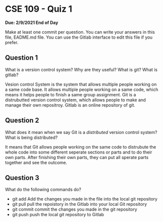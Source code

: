 # CSE 109 - Quiz 1

**Due: 2/9/2021 End of Day**

Make at least one commit per question. You can write your answers in this file, EADME.md file. You can use the Gitlab interface to edit this file if you prefer.

## Question 1

What is a version control system? Why are they useful? What is git? What is gitlab?

Vesion control System is the system that allows multiple people working on a same code base. It allows multiple people working on a same code, which means it helps people to finish a same group assignment. Git is a distrubutted version control system, which allows people to make and manage their own repositroy. Gitlab is an online repository of git.

## Question 2

What does it mean when we say Git is a *distributed* version control system? What is being distributed?

It means that Git allows people working on the same code to distrubute the whole code into some different seperate sections or parts and to do their own parts. After finishing their own parts, they can put all sperate parts together and see the outcome. 

## Question 3

What do the following commands do?

- git add
Add the changes you made in the file into the local git repository
- git pull
pull the repoistory in the Gitlab into your local Git repository
- git commit
commit the changes you made in the git repository 
- git push
push the local git repository to Gitlab
